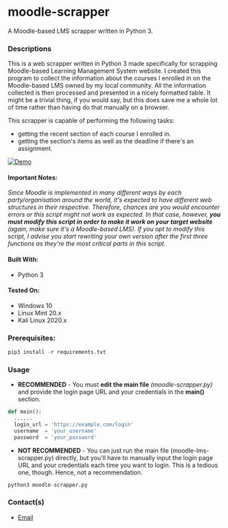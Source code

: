 # moodle-scrapper
A Moodle-based LMS scrapper written in Python 3.

### Descriptions

This is a web scrapper written in Python 3 made specifically for scrapping Moodle-based Learning Management System website. I created this program to collect the information about the courses I enrolled in on the Moodle-based LMS owned by my local community. All the information collected is then processed and presented in a nicely formatted table. It might be a trivial thing, if you would say, but this does save me a whole lot of time rather than having do that manually on a browser.

This scrapper is capable of performing the following tasks:
* getting the recent section of each course I enrolled in.
* getting the section's items as well as the deadline if there's an assignment.

[![Demo](https://img.youtube.com/vi/oHU6YzUlsOQ/0.jpg)](https://www.youtube.com/watch?v=oHU6YzUlsOQ)

#### Important Notes:
*Since Moodle is implemented in many different ways by each party/organisation around the world, it's expected to have different web structures in their respective. Therefore, chances are you would encounter errors or this script might not work as expected. In that case, however, **you must modify this script in order to make it work on your target website** (again, make sure it's a Moodle-based LMS). If you opt to modify this script, I advise you start rewriting your own version after the first three functions as they're the most critical parts in this script.*

#### Built With:
* Python 3

#### Tested On:
* Windows 10
* Linux Mint 20.x
* Kali Linux 2020.x

### Prerequisites:
  ```python
  pip3 install -r requirements.txt
  ```

### Usage
* **RECOMMENDED** - You must **edit the main file** *(moodle-scrapper.py)* and provide the login page URL and your credentials in the **main()** section.
```python
def main():
  ......
  login_url = 'https://example.com/login'
  username  = 'your_username'
  password  = 'your_password'
```

* **NOT RECOMMENDED** - You can just run the main file (moodle-lms-scrapper.py) directly, but you'll have to manually input the login page URL and your credentials each time you want to login. This is a tedious one, though. Hence, not a recommendation.
```python
python3 moodle-scrapper.py
```

### Contact(s)
* <a href="mailto:achmadfebryanto@gmail.com">Email</a>
